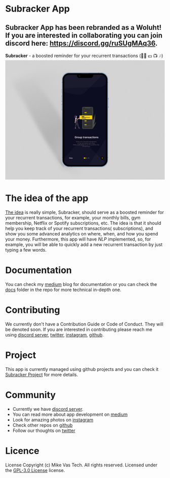 # Subracker App

## Subracker App has been rebranded as a Woluht! If you are interested in collaborating you can join discord here: https://discord.gg/ruSUgMAq36.

**Subracker** - a boosted reminder for your recurrent transactions (🏋️‍♀️ 💵 📺 🎶)
![Subracker Onboarding Screen](/docs/assets/images/subracker_app_onboarding.png)
# The idea of the app
[The idea](https://mikevastech.medium.com/open-source-startup-part-1-the-idea-579457249f0f) is really simple, Subracker, should serve as a boosted reminder for your recurrent transactions, for example, your monthly bills, gym membership, Netflix or Spotify subscriptions, etc. The idea is that it should help you keep track of your recurrent transactions( subscriptions), and show you some advanced analytics on where, when, and how you spend your money. Furthermore, this app will have *NLP* implemented, so, for example, you will be able to quickly add a new recurrent transaction by just typing a few words.
# Documentation
You can check my [medium](https://mikevastech.medium.com/) blog for documentation or you can check the [docs](https://github.com/mikevastech/subracker-app/blob/master/docs) folder in the repo for more technical in-depth one.
# Contributing
We currently don't have a Contribution Guide or Code of Conduct. They will be denoted soon. If you are interested in contributing please reach me using [discord server](https://discord.com/invite/GKR2vjyYg4), [twitter](https://twitter.com/mikevastech), [instagram](https://instagram.com/mikevastech), [github](https://github.com/mikevastech).
# Project
This app is currently managed using github projects and you can check it [Subracker Project](https://github.com/users/mikevastech/projects/3) for more details.
# Community
- Currently we have [discord server](https://discord.com/invite/GKR2vjyYg4). 
- You can read more about app development on [medium](https://mikevastech.medium.com/)
- Look for amazing photos on [instagram](https://instagram.com/mikevastech)
- Check other repos on [github](https://github.com/mikevastech)
- Follow our thoughts  on [twitter](https://twitter.com/mikevastech)
# Licence
License
Copyright (c) Mike Vas Tech. All rights reserved.
Licensed under the [GPL-3.0 License](https://github.com/mikevastech/subracker-app/blob/master/LICENCE) license.
